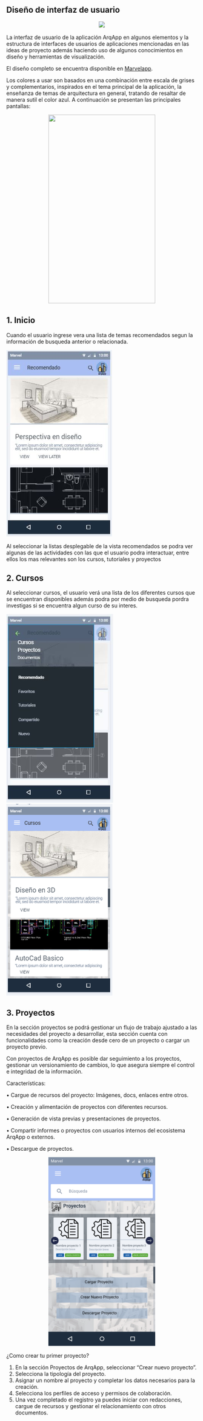 ## Diseño de interfaz de usuario
<p align="center">
    <img src="https://i.postimg.cc/5N9bsGkt/ArqApp.png">
</p>
La interfaz de usuario de la aplicación ArqApp en algunos elementos y la estructura de interfaces de usuarios de aplicaciones mencionadas en las ideas de proyecto además haciendo uso de algunos conocimientos en diseño y herramientas de visualización.


El diseño completo se encuentra disponible en [Marvelapp](https://marvelapp.com/prototype/69gifd4).


Los colores a usar son basados en una combinación entre escala de grises y complementarios, inspirados en el tema principal de la aplicación, la enseñanza de temas de arquitectura en general, tratando de resaltar de manera sutil el color azul. A continuación se presentan las principales pantallas: 

<p align="center">
<img src="Proyecto-App-moviles/images/A1_Logo.png" width="282" height="496">
</p>


## 1. Inicio 
Cuando el usuario ingrese vera una lista de temas recomendados segun la información de busqueda anterior o relacionada.

![Lista de recomendados](/images/Listarecomendados.png)

Al seleccionar la listas desplegable de la vista recomendados se podra ver algunas de las actividades con las que el usuario podra interactuar, entre ellos los mas relevantes son los cursos, tutoriales y proyectos

## 2. Cursos
Al seleccionar cursos, el usuario verá una lista de los diferentes cursos que se encuentran disponibles además podra por medio de busqueda pordra investigas si se encuentra algun curso de su interes.

![Lista desplegable](/images/Listadesplegable.png)
![Cursos](/images/Cursos.PNG)

## 3. Proyectos
En la sección proyectos se podrá gestionar un flujo de trabajo ajustado a las necesidades del proyecto a desarrollar, esta sección cuenta con funcionalidades como la creación desde cero de un proyecto o cargar un proyecto previo.

Con proyectos de ArqApp es posible dar seguimiento a los proyectos, gestionar un versionamiento de cambios, lo que asegura siempre el control e integridad de la información.

Características:

•	Cargue de recursos del proyecto: Imágenes, docs, enlaces entre otros.

•	Creación y alimentación de proyectos con diferentes recursos.

•	Generación de vista previas y presentaciones de proyectos.

•	Compartir informes o proyectos con usuarios internos del ecosistema ArqApp o externos.

•	Descargue de proyectos.

<p align="center">
<img src="/images/Proyectos.png" width="282" height="496">
</p>

¿Como crear tu primer proyecto?

1.	En la sección Proyectos de ArqApp, seleccionar “Crear nuevo proyecto”.
2.	Selecciona la tipología del proyecto.
3.	Asignar un nombre al proyecto y completar los datos necesarios para la creación.
4.	Selecciona los perfiles de acceso y permisos de colaboración.
5.	Una vez completado el registro ya puedes iniciar con redacciones, cargue de recursos y gestionar el relacionamiento con otros documentos.

